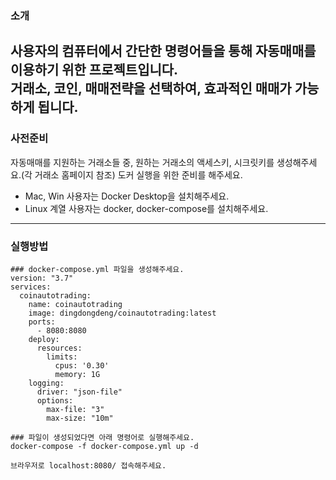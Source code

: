 ### 소개

사용자의 컴퓨터에서 간단한 명령어들을 통해 자동매매를 이용하기 위한 프로젝트입니다.  
거래소, 코인, 매매전략을 선택하여, 효과적인 매매가 가능하게 됩니다.  
---
### 사전준비

자동매매를 지원하는 거래소들 중, 원하는 거래소의 액세스키, 시크릿키를 생성해주세요.(각 거래소 홈페이지 참조) 
도커 실행을 위한 준비를 해주세요.   
 - Mac, Win 사용자는 Docker Desktop을 설치해주세요.
 - Linux 계열 사용자는 docker, docker-compose를 설치해주세요.

---
### 실행방법
```
### docker-compose.yml 파일을 생성해주세요.
version: "3.7"
services:
  coinautotrading:
    name: coinautotrading
    image: dingdongdeng/coinautotrading:latest
    ports:
      - 8080:8080
    deploy:
      resources:
        limits:
          cpus: '0.30'
          memory: 1G
    logging:
      driver: "json-file"
      options:
        max-file: "3"
        max-size: "10m"
```
```
### 파일이 생성되었다면 아래 명령어로 실행해주세요.
docker-compose -f docker-compose.yml up -d
```
```
브라우저로 localhost:8080/ 접속해주세요.
```
